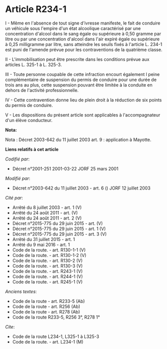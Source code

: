 # Article R234-1

I - Même en l'absence de tout signe d'ivresse manifeste, le fait de conduire un véhicule sous l'empire d'un état alcoolique
caractérisé par une concentration d'alcool dans le sang égale ou supérieure à 0,50 gramme par litre ou par une concentration
d'alcool dans l'air expiré égale ou supérieure à 0,25 milligramme par litre, sans atteindre les seuils fixés à l'article L.
234-1 est puni de l'amende prévue pour les contraventions de la quatrième classe.

II - L'immobilisation peut être prescrite dans les conditions prévue aux articles L. 325-1 à L. 325-3.

III - Toute personne coupable de cette infraction encourt également l peine complémentaire de suspension du permis de
conduire pour une durée de trois ans au plus, cette suspension pouvant être limitée à la conduite en dehors de l'activité
professionnelle.

IV - Cette contravention donne lieu de plein droit à la réduction de six points du permis de conduire.

V - Les dispositions du présent article sont applicables à l'accompagnateur d'un élève conducteur.

**Nota:**

Nota : Décret 2003-642 du 11 juillet 2003 art. 9 : application à Mayotte.

**Liens relatifs à cet article**

_Codifié par_:

  - Décret n°2001-251 2001-03-22 JORF 25 mars 2001

_Modifié par_:

  - Décret n°2003-642 du 11 juillet 2003 - art. 6 () JORF 12 juillet 2003

_Cité par_:

  - Arrêté du 8 juillet 2003 - art. 1 (V)
  - Arrêté du 24 août 2011 - art. (V)
  - Arrêté du 24 août 2011 - art. 2 (V)
  - Décret n°2015-775 du 29 juin 2015 - art. (V)
  - Décret n°2015-775 du 29 juin 2015 - art. 1 (V)
  - Décret n°2015-775 du 29 juin 2015 - art. 3 (V)
  - Arrêté du 31 juillet 2015 - art. 1
  - Arrêté du 9 mai 2016 - art. 1
  - Code de la route. - art. R130-1-1 (V)
  - Code de la route. - art. R130-1-2 (V)
  - Code de la route. - art. R130-2 (V)
  - Code de la route. - art. R130-3 (V)
  - Code de la route. - art. R243-1 (V)
  - Code de la route. - art. R244-1 (V)
  - Code de la route. - art. R245-1 (V)

_Anciens textes_:

  - Code de la route - art. R233-5 (Ab)
  - Code de la route - art. R256 (Ab)
  - Code de la route - art. R278 (Ab)
  - Code de la route R233-5, R256 3°, R278 1°

_Cite_:

  - Code de la route L234-1, L325-1 à L325-3
  - Code de la route. - art. L234-1 (M)
